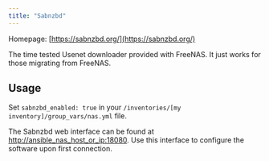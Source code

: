 ```yaml
---
title: "Sabnzbd"
---
```


Homepage: [https://sabnzbd.org/](https://sabnzbd.org/)

The time tested Usenet downloader provided with FreeNAS. It just works for those migrating from FreeNAS.

## Usage

Set `sabnzbd_enabled: true`  in your `/inventories/[my inventory]/group_vars/nas.yml` file.

The Sabnzbd web interface can be found at [http://ansible_nas_host_or_ip:18080](http://ansible_nas_host_or_ip:18080). Use this interface to configure the software upon first connection.
